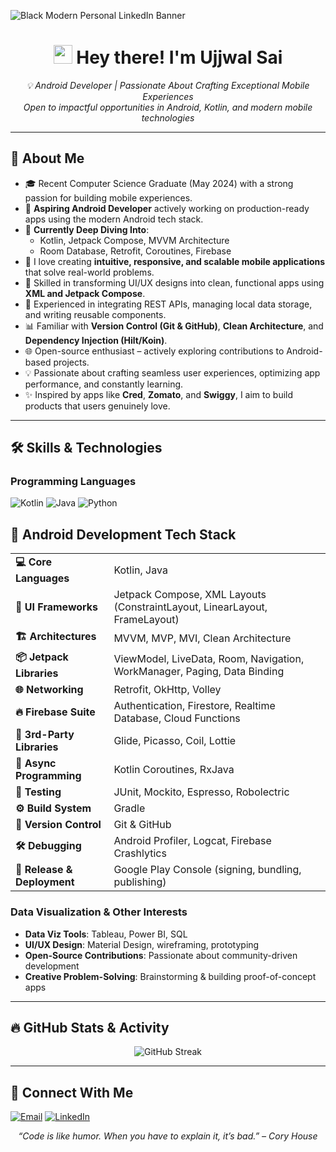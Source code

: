 <!-- 
Feel free to remove any sections you don’t want. 
Replace <ujjwalsai3007> with your actual GitHub username.
-->

![Black Modern Personal LinkedIn Banner](https://github.com/user-attachments/assets/e1208ae8-75b9-4958-9494-284309bc7703)


<h1 align="center">
  <img src="https://media.giphy.com/media/hvRJCLFzcasrR4ia7z/giphy.gif" width="30px"/>
  Hey there! I'm Ujjwal Sai
</h1>

<p align="center">
  <em>💡 Android Developer | Passionate About Crafting Exceptional Mobile Experiences</em><br/>
  <em>Open to impactful opportunities in Android, Kotlin, and modern mobile technologies</em>
</p>

---
## 🚀 About Me

- 🎓 Recent Computer Science Graduate (May 2024) with a strong passion for building mobile experiences.  
- 💼 **Aspiring Android Developer** actively working on production-ready apps using the modern Android tech stack.  
- 🌱 **Currently Deep Diving Into**:  
  - Kotlin, Jetpack Compose, MVVM Architecture  
  - Room Database, Retrofit, Coroutines, Firebase  
- 📱 I love creating **intuitive, responsive, and scalable mobile applications** that solve real-world problems.  
- 🔧 Skilled in transforming UI/UX designs into clean, functional apps using **XML and Jetpack Compose**.  
- 🚀 Experienced in integrating REST APIs, managing local data storage, and writing reusable components.  
- 📊 Familiar with **Version Control (Git & GitHub)**, **Clean Architecture**, and **Dependency Injection (Hilt/Koin)**.  
- 🌐 Open-source enthusiast – actively exploring contributions to Android-based projects.  
- 💡 Passionate about crafting seamless user experiences, optimizing app performance, and constantly learning.  
- ✨ Inspired by apps like **Cred**, **Zomato**, and **Swiggy**, I aim to build products that users genuinely love.



---

## 🛠️ Skills & Technologies

### Programming Languages  
![Kotlin](https://img.shields.io/badge/Kotlin-0095D5?logo=kotlin&logoColor=fff&style=flat)
![Java](https://img.shields.io/badge/Java-007396?logo=java&logoColor=fff&style=flat)
![Python](https://img.shields.io/badge/Python-3776AB?logo=python&logoColor=fff&style=flat)
## 📱 Android Development Tech Stack

<table>
  <tr>
    <td><strong>💻 Core Languages</strong></td>
    <td>Kotlin, Java</td>
  </tr>
  <tr>
    <td><strong>🎨 UI Frameworks</strong></td>
    <td>Jetpack Compose, XML Layouts (ConstraintLayout, LinearLayout, FrameLayout)</td>
  </tr>
  <tr>
    <td><strong>🏗 Architectures</strong></td>
    <td>MVVM, MVP, MVI, Clean Architecture</td>
  </tr>
  <tr>
    <td><strong>📦 Jetpack Libraries</strong></td>
    <td>ViewModel, LiveData, Room, Navigation, WorkManager, Paging, Data Binding</td>
  </tr>
  <tr>
    <td><strong>🌐 Networking</strong></td>
    <td>Retrofit, OkHttp, Volley</td>
  </tr>
  <tr>
    <td><strong>🔥 Firebase Suite</strong></td>
    <td>Authentication, Firestore, Realtime Database, Cloud Functions</td>
  </tr>
  <tr>
    <td><strong>🧩 3rd-Party Libraries</strong></td>
    <td>Glide, Picasso, Coil, Lottie</td>
  </tr>
  <tr>
    <td><strong>🔄 Async Programming</strong></td>
    <td>Kotlin Coroutines, RxJava</td>
  </tr>
  <tr>
    <td><strong>🧪 Testing</strong></td>
    <td>JUnit, Mockito, Espresso, Robolectric</td>
  </tr>
  <tr>
    <td><strong>⚙️ Build System</strong></td>
    <td>Gradle</td>
  </tr>
  <tr>
    <td><strong>🔧 Version Control</strong></td>
    <td>Git & GitHub</td>
  </tr>
  <tr>
    <td><strong>🛠 Debugging</strong></td>
    <td>Android Profiler, Logcat, Firebase Crashlytics</td>
  </tr>
  <tr>
    <td><strong>🚀 Release & Deployment</strong></td>
    <td>Google Play Console (signing, bundling, publishing)</td>
  </tr>
</table>


### Data Visualization & Other Interests
- **Data Viz Tools**: Tableau, Power BI, SQL  
- **UI/UX Design**: Material Design, wireframing, prototyping  
- **Open-Source Contributions**: Passionate about community-driven development  
- **Creative Problem-Solving**: Brainstorming & building proof-of-concept apps  

---

## 🔥 GitHub Stats & Activity

<p align="center">
  <!-- GitHub Streak Stats -->
  <img src="https://github-readme-streak-stats.herokuapp.com/?user=<ujjwalsai3007>&theme=tokyonight" alt="GitHub Streak" />
</p>


---

## 🤝 Connect With Me
<p>
  <a href="mailto:ujjwalsai501@gmail.com"><img src="https://img.shields.io/badge/Email-D14836?logo=gmail&logoColor=white&style=flat" alt="Email"></a>
  <a href="https://www.linkedin.com/in/ujjwalsai/"><img src="https://img.shields.io/badge/LinkedIn-0077B5?logo=linkedin&logoColor=fff&style=flat" alt="LinkedIn"></a>
</p>

<p align="center">
  <em>“Code is like humor. When you have to explain it, it’s bad.” – Cory House</em>
</p>
